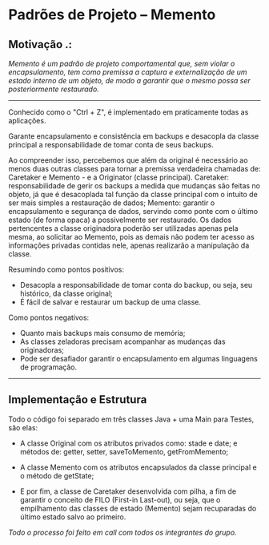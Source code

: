 # Padrões de Projeto – Memento
 
## Motivação .:

*Memento é um padrão de projeto comportamental que, sem violar o encapsulamento, tem como premissa a captura e externalização de um estado interno de um objeto, de modo a garantir que o mesmo possa ser posteriormente restaurado.*

---
Conhecido como o "Ctrl + Z", é implementado em praticamente todas as aplicações. 

Garante encapsulamento e consistência em backups e desacopla da classe principal a responsabilidade de tomar conta de seus backups. 

Ao compreender isso, percebemos que além da original é necessário ao menos duas outras classes para tornar a premissa verdadeira chamadas de: Caretaker e Memento - e a Originator (classe principal).
Caretaker: responsabilidade de gerir os backups a medida que mudanças são feitas no objeto, já que é desacoplada tal função da classe principal com o intuito de ser mais simples a restauração de dados;
Memento:  garantir o encapsulamento e segurança de dados, servindo como ponte com o último estado (de forma opaca) a possivelmente ser restaurado.
Os dados pertencentes a classe originadora poderão ser utilizadas apenas pela mesma, ao solicitar ao Memento, pois as demais não podem ter acesso as informações privadas contidas nele, apenas realizarão a manipulação da classe.

Resumindo como pontos positivos: 
- Desacopla a responsabilidade de tomar conta do backup, ou seja, seu histórico, da classe original;
- É fácil de salvar e restaurar um backup de uma classe.

Como pontos negativos:
- Quanto mais backups mais consumo de memória;
- As classes zeladoras precisam acompanhar as mudanças das originadoras;
- Pode ser desafiador garantir o encapsulamento em algumas linguagens de programação.
 
---

## Implementação e Estrutura

 Todo o código foi separado em três classes Java + uma Main para Testes, são elas:
 
- A classe Original com os atributos privados como: stade e date; e métodos de: getter, setter, saveToMemento, getFromMemento;

- A classe Memento com os atributos encapsulados da classe principal e o método de getState;

- E por fim, a classe de Caretaker desenvolvida com pilha, a fim de garantir o conceito de FILO (First-in Last-out), ou seja, que o empilhamento das classes de estado (Memento) sejam recuparadas do último estado salvo ao primeiro.

*Todo o processo foi feito em call com todos os integrantes do grupo.*


